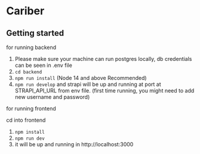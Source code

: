 # Cariber

## Getting started

for running backend

1. Please make sure your machine can run postgres locally,
        db credentials can be seen in .env file
2. `cd backend`
3. `npm run install` (Node 14 and above Recommended)
4. `npm run develop`
        and strapi will be up and running at port at STRAPI_API_URL from env file.
(first time running, you might need to add new username and password)


for running frontend

cd into frontend
1. `npm install`
2. `npm run dev`
3. it will be up and running in http://localhost:3000

